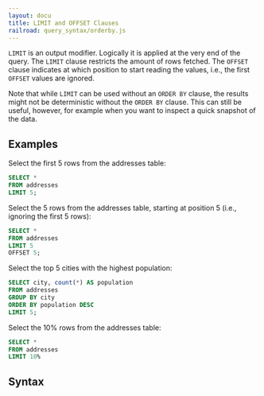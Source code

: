 ```yaml
---
layout: docu
title: LIMIT and OFFSET Clauses
railroad: query_syntax/orderby.js
---
```


`LIMIT` is an output modifier. Logically it is applied at the very end of the query. The `LIMIT` clause restricts the amount of rows fetched. The `OFFSET` clause indicates at which position to start reading the values, i.e., the first `OFFSET` values are ignored.

Note that while `LIMIT` can be used without an `ORDER BY` clause, the results might not be deterministic without the `ORDER BY` clause. This can still be useful, however, for example when you want to inspect a quick snapshot of the data.

## Examples

Select the first 5 rows from the addresses table:

```sql
SELECT *
FROM addresses
LIMIT 5;
```

Select the 5 rows from the addresses table, starting at position 5 (i.e., ignoring the first 5 rows):

```sql
SELECT *
FROM addresses
LIMIT 5
OFFSET 5;
```

Select the top 5 cities with the highest population:

```sql
SELECT city, count(*) AS population
FROM addresses
GROUP BY city
ORDER BY population DESC
LIMIT 5;
```
Select the 10% rows from the addresses table:

```sql
SELECT *
FROM addresses
LIMIT 10%
```

## Syntax

<div id="rrdiagram"></div>
